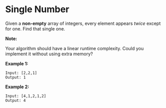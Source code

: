 # Single Number

Given a __non-empty__ array of integers, every element appears _twice_ except for one. Find that single one.

__Note:__

Your algorithm should have a linear runtime complexity. Could you implement it without using extra memory?

__Example 1:__

```
Input: [2,2,1]
Output: 1
```

__Example 2:__

```
Input: [4,1,2,1,2]
Output: 4
```